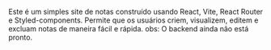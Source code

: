 Este é um simples site de notas construído usando React, Vite, React Router e Styled-components. Permite que os usuários criem, visualizem, editem e excluam notas de maneira fácil e rápida.
obs: O backend ainda não está pronto.
